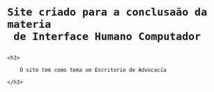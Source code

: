 <h1>

    Site criado para a conclusaão da materia
     de Interface Humano Computador

</h1>

    <h3>

        O site tem como tema um Escritorio de Advocacia

    </h3>
